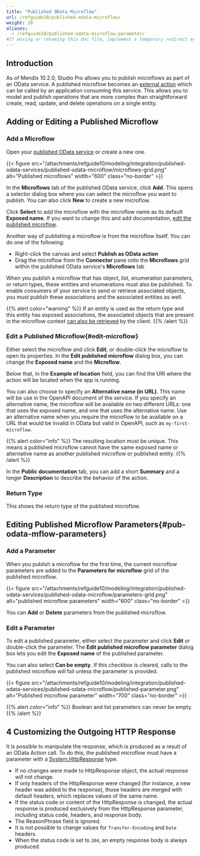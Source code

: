 ```yaml
---
title: "Published OData Microflow"
url: /refguide10/published-odata-microflow/
weight: 20
aliases:
  - /refguide10/published-odata-microflow-parameter/
#If moving or renaming this doc file, implement a temporary redirect and let the respective team know they should update the URL in the product. See Mapping to Products for more details.
---
```


## Introduction

As of Mendix 10.2.0, Studio Pro allows you to publish microflows as part of an OData service. A published microflow becomes an [external action](/refguide10/call-external-action/) which can be called by an application consuming this service. This allows you to model and publish operations that are more complex than straightforward create, read, update, and delete operations on a single entity.

## Adding or Editing a Published Microflow

### Add a Microflow

Open your [published OData service](/refguide10/published-odata-services/) or create a new one.

{{< figure src="/attachments/refguide10/modeling/integration/published-odata-services/published-odata-microflow/microflows-grid.png" alt="Published microflows" width="600" class="no-border" >}}

In the **Microflows** tab of the published OData service, click **Add**. This opens a selector dialog box where you can select the microflow you want to publish. You can also click **New** to create a new microflow.

Click **Select** to add the microflow with the microflow name as its default **Exposed name**. If you want to change this and add documentation, [edit the published microflow](#edit-microflow).

Another way of publishing a microflow is from the microflow itself. You can do one of the following:

* Right-click the canvas and select **Publish as OData action**
* Drag the microflow from the **Connector** pane onto the **Microflows** grid within the published OData service's **Microflows** tab

When you publish a microflow that has object, list, enumeration parameters, or return types, these entities and enumerations must also be published. To enable consumers of your service to send or retrieve associated objects, you must publish these associations and the associated entities as well.

{{% alert color="warning" %}}
If an entity is used as the return type and this entity has exposed associations, the associated objects that are present in the microflow context [can also be retrieved](/refguide10/supported-odata-operations/#retrieving-associated-objects) by the client. 
{{% /alert %}}

### Edit a Published Microflow{#edit-microflow}

Either select the microflow and click **Edit**, or double-click the microflow to open its properties. In the **Edit published microflow** dialog box, you can change the **Exposed name** and the **Microflow**. 

Below that, in the **Example of location** field, you can find the URI where the action will be located when the app is running.

You can also choose to specify an **Alternative name (in URL)**. This name will be use in the OpenAPI document of the service. If you specify an alternative name, the microflow will be available on two different URLs: one that uses the exposed name, and one that uses the alternative name. Use an alternative name when you require the microflow to be available on a URL that would be invalid in OData but valid in OpenAPI, such as `my-first-microflow`.

{{% alert color="info" %}}
The resulting location must be unique. This means a published microflow cannot have the same exposed name or alternative name as another published microflow or published entity.
{{% /alert %}}

In the **Public documentation** tab, you can add a short **Summary** and a longer **Description** to describe the behavior of the action.

### Return Type

This shows the return type of the published microflow.

## Editing Published Microflow Parameters{#pub-odata-mflow-parameters}

### Add a Parameter

When you publish a microflow for the first time, the current microflow parameters are added to the **Parameters for microflow** grid of the published microflow. 

{{< figure src="/attachments/refguide10/modeling/integration/published-odata-services/published-odata-microflow/parameters-grid.png" alt="published microflow parameters" width="600" class="no-border" >}}

You can **Add** or **Delete** parameters from the published microflow.

### Edit a Parameter

To edit a published parameter, either select the parameter and click **Edit** or double-click the parameter. The **Edit published microflow parameter** dialog box lets you edit the **Exposed name** of the published parameter.

You can also select **Can be empty**. If this checkbox is cleared, calls to the published microflow will fail unless the parameter is provided.

{{< figure src="/attachments/refguide10/modeling/integration/published-odata-services/published-odata-microflow/published-parameter.png" alt="Published microflow parameter" width="700" class="no-border" >}}

{{% alert color="info" %}}
Boolean and list parameters can never be empty.
{{% /alert %}}

## 4 Customizing the Outgoing HTTP Response

It is possible to manipulate the response, which is produced as a result of an OData Action call. To do this, the published microflow must have a parameter with a [System.HttpResponse](/refguide10/http-request-and-response-entities/) type.

* If no changes were made to HttpResponse object, the actual response will not change.
* If only headers of the HttpResponse were changed (for instance, a new header was added to the response), those headers are merged with default headers, which replaces values of the same name.
* If the status code or content of the HttpResponse is changed, the actual response is produced exclusively from the HttpResponse parameter, including status code, headers, and response body. 
* The ReasonPhrase field is ignored.
* It is not possible to change values for `Transfer-Encoding` and `Date` headers.
* When the status code is set to `204`, an empty response body is always produced.
